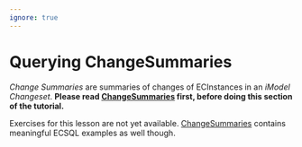 ```yaml
---
ignore: true
---
```

# Querying ChangeSummaries

*Change Summaries* are summaries of changes of ECInstances in an *iModel Changeset*. **Please read [ChangeSummaries](../ChangeSummaries) first, before doing this section of the tutorial.**

Exercises for this lesson are not yet available. [ChangeSummaries](../ChangeSummaries) contains meaningful ECSQL examples as well though.
